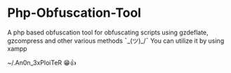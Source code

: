 # Php-Obfuscation-Tool
A php based obfuscation tool for obfuscating scripts using gzdeflate, gzcompress and other various methods ¯\_(ツ)_/¯
You can utilize it by using xampp<br> 

~/.An0n_3xPloiTeR 😁👍
